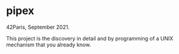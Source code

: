 # pipex

42Paris, September 2021.

This project is the discovery in detail and by programming of a UNIX mechanism that you already know.
